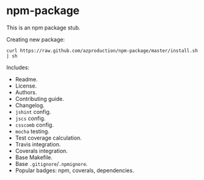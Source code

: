 # npm-package

This is an npm package stub.

Creating new package:

```
curl https://raw.github.com/azproduction/npm-package/master/install.sh | sh
```

Includes:

 * Readme.
 * License.
 * Authors.
 * Contributing guide.
 * Changelog.
 * `jshint` config.
 * `jscs` config.
 * `csscomb` config.
 * `mocha` testing.
 * Test coverage calculation.
 * Travis integration.
 * Coverals integration.
 * Base Makefile.
 * Base `.gitignore`/`.npmignore`.
 * Popular badges: npm, coverals, dependencies.
